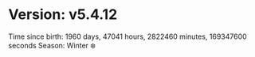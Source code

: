 # Version: v5.4.12
Time since birth: 1960 days, 47041 hours, 2822460 minutes, 169347600 seconds
Season: Winter ❄️
